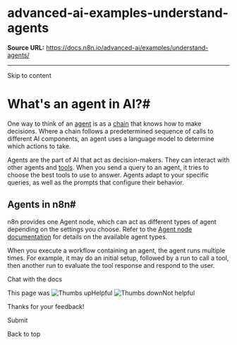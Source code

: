 # advanced-ai-examples-understand-agents

**Source URL:** https://docs.n8n.io/advanced-ai/examples/understand-agents/

---

Skip to content 

[ ](https://github.com/n8n-io/n8n-docs/edit/main/docs/advanced-ai/examples/understand-agents.md "Edit this page")

# What's an agent in AI?#

One way to think of an [agent](../../../glossary/#ai-agent) is as a [chain](../understand-chains/) that knows how to make decisions. Where a chain follows a predetermined sequence of calls to different AI components, an agent uses a language model to determine which actions to take.

Agents are the part of AI that act as decision-makers. They can interact with other agents and [tools](../../../glossary/#ai-tool). When you send a query to an agent, it tries to choose the best tools to use to answer. Agents adapt to your specific queries, as well as the prompts that configure their behavior.

## Agents in n8n#

n8n provides one Agent node, which can act as different types of agent depending on the settings you choose. Refer to the [Agent node documentation](../../../integrations/builtin/cluster-nodes/root-nodes/n8n-nodes-langchain.agent/) for details on the available agent types.

When you execute a workflow containing an agent, the agent runs multiple times. For example, it may do an initial setup, followed by a run to call a tool, then another run to evaluate the tool response and respond to the user.

Chat with the docs

This page was ![Thumbs up](/_images/assets/thumb_up.png)Helpful  ![Thumbs down](/_images/assets/thumb_down.png)Not helpful 

Thanks for your feedback! 

Submit 

Back to top